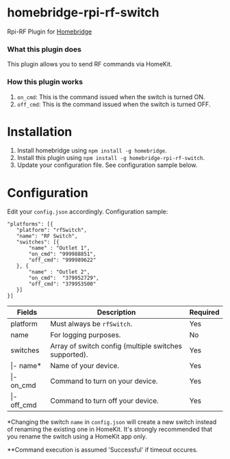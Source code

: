 # homebridge-rpi-rf-switch
Rpi-RF Plugin for [Homebridge](https://github.com/nfarina/homebridge)

### What this plugin does
This plugin allows you to send RF commands via HomeKit.

### How this plugin works
1. `on_cmd`: This is the command issued when the switch is turned ON.
2. `off_cmd`: This is the command issued when the switch is turned OFF.

# Installation
1. Install homebridge using `npm install -g homebridge`.
2. Install this plugin using `npm install -g homebridge-rpi-rf-switch`.
3. Update your configuration file. See configuration sample below.

# Configuration
Edit your `config.json` accordingly. Configuration sample:
 ```
"platforms": [{
    "platform": "rfSwitch",
    "name": "RF Switch",
    "switches": [{
        "name" : "Outlet 1",
        "on_cmd": "999988851",
        "off_cmd": "999989622"
    }, {
        "name" : "Outlet 2",
        "on_cmd":  "379952729",
        "off_cmd": "379953500"
    }]
}]
```


| Fields             | Description                                           | Required |
|--------------------|-------------------------------------------------------|----------|
| platform           | Must always be `rfSwitch`.                            | Yes      |
| name               | For logging purposes.                                 | No       |
| switches           | Array of switch config (multiple switches supported). | Yes      |
| \|- name\*         | Name of your device.                                  | Yes      |
| \|- on_cmd         | Command to turn on your device.                       | Yes      |
| \|- off_cmd        | Command to turn off your device.                      | Yes      |

\*Changing the switch `name` in `config.json` will create a new switch instead of renaming the existing one in HomeKit. It's strongly recommended that you rename the switch using a HomeKit app only.

\*\*Command execution is assumed 'Successful' if timeout occures.
